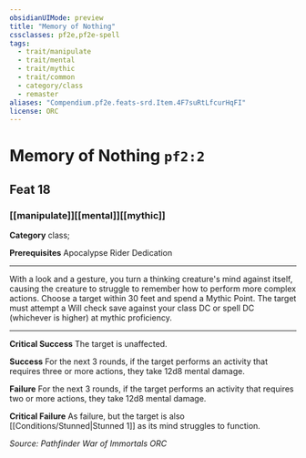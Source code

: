 ```yaml
---
obsidianUIMode: preview
title: "Memory of Nothing"
cssclasses: pf2e,pf2e-spell
tags:
  - trait/manipulate
  - trait/mental
  - trait/mythic
  - trait/common
  - category/class
  - remaster
aliases: "Compendium.pf2e.feats-srd.Item.4F7suRtLfcurHqFI"
license: ORC
---
```

# Memory of Nothing `pf2:2`
## Feat 18
### [[manipulate]][[mental]][[mythic]]

**Category** class; 



**Prerequisites** Apocalypse Rider Dedication
* * *
With a look and a gesture, you turn a thinking creature's mind against itself, causing the creature to struggle to remember how to perform more complex actions. Choose a target within 30 feet and spend a Mythic Point. The target must attempt a Will check save against your class DC or spell DC (whichever is higher) at mythic proficiency.

* * *

**Critical Success** The target is unaffected.

**Success** For the next 3 rounds, if the target performs an activity that requires three or more actions, they take 12d8 mental damage.

**Failure** For the next 3 rounds, if the target performs an activity that requires two or more actions, they take 12d8 mental damage.

**Critical Failure** As failure, but the target is also [[Conditions/Stunned|Stunned 1]] as its mind struggles to function.

*Source: Pathfinder War of Immortals*
*ORC*